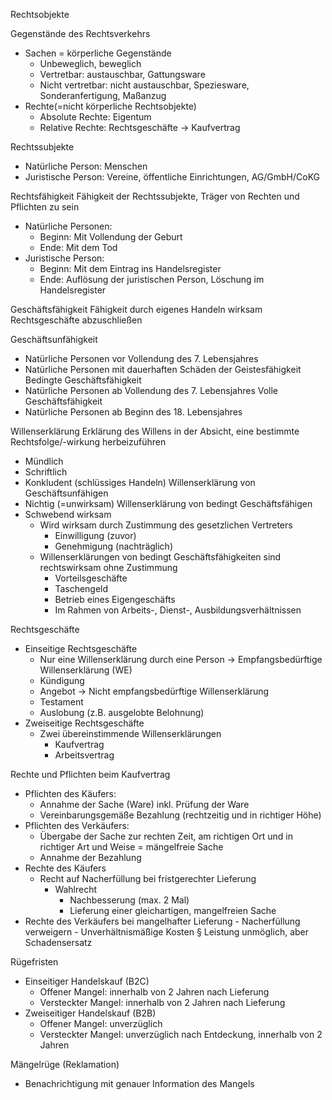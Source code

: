 Rechtsobjekte

Gegenstände des Rechtsverkehrs
- Sachen = körperliche Gegenstände
	- Unbeweglich, beweglich
	- Vertretbar: austauschbar, Gattungsware
	- Nicht vertretbar: nicht austauschbar, Speziesware, Sonderanfertigung, Maßanzug
- Rechte(=nicht körperliche Rechtsobjekte)
	- Absolute Rechte: Eigentum
	- Relative Rechte: Rechtsgeschäfte -> Kaufvertrag
		
Rechtssubjekte
- Natürliche Person: Menschen
- Juristische Person: Vereine, öffentliche Einrichtungen, AG/GmbH/CoKG

Rechtsfähigkeit
Fähigkeit der Rechtssubjekte, Träger von Rechten und Pflichten zu sein

- Natürliche Personen:
	- Beginn: Mit Vollendung der Geburt
	- Ende: Mit dem Tod
- Juristische Person:
	- Beginn: Mit dem Eintrag ins Handelsregister
	- Ende: Auflösung der juristischen Person, Löschung im Handelsregister

Geschäftsfähigkeit
Fähigkeit durch eigenes Handeln wirksam Rechtsgeschäfte abzuschließen

Geschäftsunfähigkeit
- Natürliche Personen vor Vollendung des 7. Lebensjahres
- Natürliche Personen mit dauerhaften Schäden der Geistesfähigkeit
Bedingte Geschäftsfähigkeit
- Natürliche Personen ab Vollendung des 7. Lebensjahres
Volle Geschäftsfähigkeit
- Natürliche Personen ab Beginn des 18. Lebensjahres

Willenserklärung
Erklärung des Willens in der Absicht, eine bestimmte Rechtsfolge/-wirkung herbeizuführen
- Mündlich
- Schriftlich
- Konkludent (schlüssiges Handeln)
Willenserklärung von Geschäftsunfähigen
- Nichtig (=unwirksam)
Willenserklärung von bedingt Geschäftsfähigen
- Schwebend wirksam
	- Wird wirksam durch Zustimmung des gesetzlichen Vertreters
		- Einwilligung (zuvor)
		- Genehmigung (nachträglich)
	- Willenserklärungen von bedingt Geschäftsfähigkeiten sind rechtswirksam ohne Zustimmung
		- Vorteilsgeschäfte
		- Taschengeld
		- Betrieb eines Eigengeschäfts
		- Im Rahmen von Arbeits-, Dienst-, Ausbildungsverhältnissen

Rechtsgeschäfte
- Einseitige Rechtsgeschäfte
	- Nur eine Willenserklärung durch eine Person
-> Empfangsbedürftige Willenserklärung (WE)
	- Kündigung
	- Angebot
-> Nicht empfangsbedürftige Willenserklärung
	- Testament
	- Auslobung (z.B. ausgelobte Belohnung)
- Zweiseitige Rechtsgeschäfte
	- Zwei übereinstimmende Willenserklärungen
		- Kaufvertrag
		- Arbeitsvertrag

Rechte und Pflichten beim Kaufvertrag
- Pflichten des Käufers:
	- Annahme der Sache (Ware) inkl. Prüfung der Ware
	- Vereinbarungsgemäße Bezahlung (rechtzeitig und in richtiger Höhe)
- Pflichten des Verkäufers:
	- Übergabe der Sache zur rechten Zeit, am richtigen Ort und in richtiger Art und Weise
= mängelfreie Sache
	- Annahme der Bezahlung
- Rechte des Käufers
	- Recht auf Nacherfüllung bei fristgerechter Lieferung
		- Wahlrecht
			- Nachbesserung (max. 2 Mal)
			- Lieferung einer gleichartigen, mangelfreien Sache
- Rechte des Verkäufers bei mangelhafter Lieferung
		- Nacherfüllung verweigern
		- Unverhältnismäßige Kosten
			§ Leistung unmöglich, aber Schadensersatz

Rügefristen
- Einseitiger Handelskauf (B2C)
  - Offener Mangel: innerhalb von 2 Jahren nach Lieferung
  - Versteckter Mangel: innerhalb von 2 Jahren nach Lieferung
- Zweiseitiger Handelskauf (B2B)
  - Offener Mangel: unverzüglich
  - Versteckter Mangel: unverzüglich nach Entdeckung, innerhalb von 2 Jahren

Mängelrüge (Reklamation)
- Benachrichtigung mit genauer Information des Mangels


